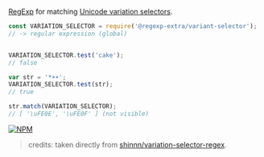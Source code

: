 [RegExp] for matching [Unicode variation selectors].

```javascript
const VARIATION_SELECTOR = require('@regexp-extra/variant-selector');
// -> regular expression (global)


VARIATION_SELECTOR.test('cake');
// false

var str = '*☀︎☀️';
VARIATION_SELECTOR.test(str);
// true

str.match(VARIATION_SELECTOR);
// [ '\uFE0E', '\uFE0F' ] (not visible)
```


[![NPM](https://i.imgur.com/cBNcQKQ.jpg)](https://www.npmjs.com/package/regexp-extra)
> credits: taken directly from [shinnn/variation-selector-regex](https://github.com/shinnn/variation-selector-regex).

[RegExp]: https://developer.mozilla.org/en-US/docs/Web/JavaScript/Reference/Global_Objects/RegExp
[Unicode variation selectors]: https://en.wikipedia.org/wiki/Variant_form_(Unicode)

